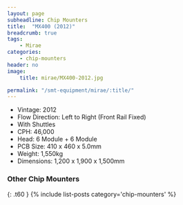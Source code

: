 ```yaml
---
layout: page
subheadline: Chip Mounters
title:  "MX400 (2012)"
breadcrumb: true
tags:
    - Mirae
categories:
    - chip-mounters
header: no
image:
    title: mirae/MX400-2012.jpg

permalink: "/smt-equipment/mirae/:title/"
---
```


- Vintage: 2012
- Flow Direction: Left to Right (Front Rail Fixed)
- With Shuttles
- CPH: 46,000
- Head: 6 Module + 6 Module
- PCB Size: 410 x 460 x 5.0mm
- Weight: 1,550kg
- Dimensions: 1,200 x 1,900 x 1,500mm

### Other Chip Mounters ###
{: .t60 }
{% include list-posts category='chip-mounters' %}

